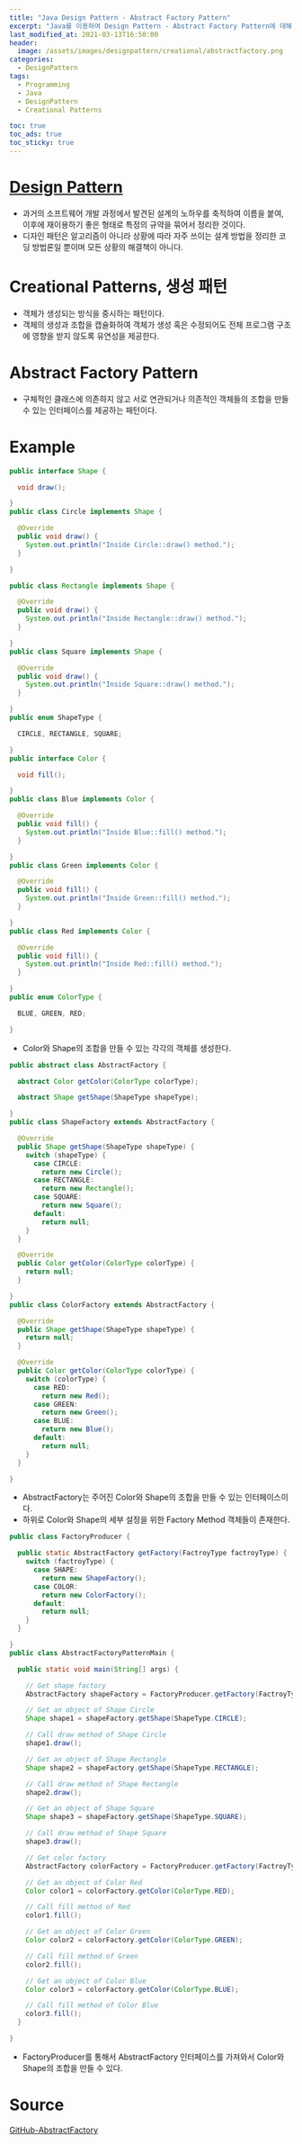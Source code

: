 ```yaml
---
title: "Java Design Pattern - Abstract Factory Pattern"
excerpt: "Java를 이용하여 Design Pattern - Abstract Factory Pattern에 대해 설명합니다."
last_modified_at: 2021-03-13T16:50:00
header:
  image: /assets/images/designpattern/creational/abstractfactory.png
categories:
  - DesignPattern
tags:
  - Programming
  - Java
  - DesignPattern
  - Creational Patterns

toc: true
toc_ads: true
toc_sticky: true
---
```

# [Design Pattern](../designpattern)
- 과거의 소프트웨어 개발 과정에서 발견된 설계의 노하우를 축적하여 이름을 붙여, 이후에 재이용하기 좋은 형태로 특정의 규약을 묶어서 정리한 것이다.
- 디자인 패턴은 알고리즘이 아니라 상황에 따라 자주 쓰이는 설계 방법을 정리한 코딩 방법론일 뿐이며 모든 상황의 해결책이 아니다.

# Creational Patterns, 생성 패턴
- 객체가 생성되는 방식을 중시하는 패턴이다.
- 객체의 생성과 조합을 캡슐화하여 객체가 생성 혹은 수정되어도 전체 프로그램 구조에 영향을 받지 않도록 유연성을 제공한다.

# Abstract Factory Pattern
- 구체적인 클래스에 의존하지 않고 서로 연관되거나 의존적인 객체들의 조합을 만들 수 있는 인터페이스를 제공하는 패턴이다.

# Example
```java
public interface Shape {

  void draw();

}
public class Circle implements Shape {

  @Override
  public void draw() {
    System.out.println("Inside Circle::draw() method.");
  }

}

public class Rectangle implements Shape {

  @Override
  public void draw() {
    System.out.println("Inside Rectangle::draw() method.");
  }

}
public class Square implements Shape {

  @Override
  public void draw() {
    System.out.println("Inside Square::draw() method.");
  }

}
public enum ShapeType {

  CIRCLE, RECTANGLE, SQUARE;

}
public interface Color {

  void fill();

}
public class Blue implements Color {

  @Override
  public void fill() {
    System.out.println("Inside Blue::fill() method.");
  }

}
public class Green implements Color {

  @Override
  public void fill() {
    System.out.println("Inside Green::fill() method.");
  }

}
public class Red implements Color {

  @Override
  public void fill() {
    System.out.println("Inside Red::fill() method.");
  }

}
public enum ColorType {

  BLUE, GREEN, RED;

}
```

- Color와 Shape의 조합을 만들 수 있는 각각의 객체를 생성한다.

```java
public abstract class AbstractFactory {

  abstract Color getColor(ColorType colorType);

  abstract Shape getShape(ShapeType shapeType);

}
public class ShapeFactory extends AbstractFactory {

  @Override
  public Shape getShape(ShapeType shapeType) {
    switch (shapeType) {
      case CIRCLE:
        return new Circle();
      case RECTANGLE:
        return new Rectangle();
      case SQUARE:
        return new Square();
      default:
        return null;
    }
  }

  @Override
  public Color getColor(ColorType colorType) {
    return null;
  }

}
public class ColorFactory extends AbstractFactory {

  @Override
  public Shape getShape(ShapeType shapeType) {
    return null;
  }

  @Override
  public Color getColor(ColorType colorType) {
    switch (colorType) {
      case RED:
        return new Red();
      case GREEN:
        return new Green();
      case BLUE:
        return new Blue();
      default:
        return null;
    }
  }

}
```

- AbstractFactory는 주어진 Color와 Shape의 조합을 만들 수 있는 인터페이스이다.
- 하위로 Color와 Shape의 세부 설정을 위한 Factory Method 객체들이 존재한다.

```java
public class FactoryProducer {

  public static AbstractFactory getFactory(FactroyType factroyType) {
    switch (factroyType) {
      case SHAPE:
        return new ShapeFactory();
      case COLOR:
        return new ColorFactory();
      default:
        return null;
    }
  }

}
public class AbstractFactoryPatternMain {

  public static void main(String[] args) {

    // Get shape factory
    AbstractFactory shapeFactory = FactoryProducer.getFactory(FactroyType.SHAPE);

    // Get an object of Shape Circle
    Shape shape1 = shapeFactory.getShape(ShapeType.CIRCLE);

    // Call draw method of Shape Circle
    shape1.draw();

    // Get an object of Shape Rectangle
    Shape shape2 = shapeFactory.getShape(ShapeType.RECTANGLE);

    // Call draw method of Shape Rectangle
    shape2.draw();

    // Get an object of Shape Square
    Shape shape3 = shapeFactory.getShape(ShapeType.SQUARE);

    // Call draw method of Shape Square
    shape3.draw();

    // Get color factory
    AbstractFactory colorFactory = FactoryProducer.getFactory(FactroyType.COLOR);

    // Get an object of Color Red
    Color color1 = colorFactory.getColor(ColorType.RED);

    // Call fill method of Red
    color1.fill();

    // Get an object of Color Green
    Color color2 = colorFactory.getColor(ColorType.GREEN);

    // Call fill method of Green
    color2.fill();

    // Get an object of Color Blue
    Color color3 = colorFactory.getColor(ColorType.BLUE);

    // Call fill method of Color Blue
    color3.fill();
  }

}
```

- FactoryProducer를 통해서 AbstractFactory 인터페이스를 가져와서 Color와 Shape의 조합을 만들 수 있다.

# Source
[GitHub-AbstractFactory](https://github.com/GracefulSoul/Sample/tree/master/src/main/java/gracefulsoul/designpattern/creational/abstractfactory)